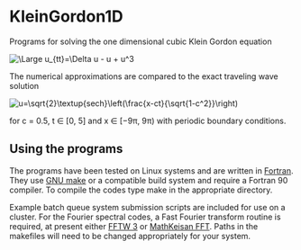 # KleinGordon1D

Programs for solving the one dimensional cubic Klein Gordon equation

<img src="https://latex.codecogs.com/svg.latex?\Large&space;u_{tt}=\Delta{u}-u+u^3" title="\Large u_{tt}=\Delta u - u + u^3" />

The numerical approximations are compared to the exact traveling wave solution

<img src="https://latex.codecogs.com/svg.latex?\Large&space;u=\sqrt{2}\textup{sech}\left(\frac{x-ct}{\sqrt{1-c^2}}\right)" title="u=\sqrt{2}\textup{sech}\left(\frac{x-ct}{\sqrt{1-c^2}}\right)" />

for c = 0.5, t ∈ [0, 5] and x ∈ [−9π, 9π) with periodic boundary conditions.

## Using the programs

The programs have been tested on Linux systems and are written in [Fortran](https://wg5-fortran.org/). 
They use [GNU make](https://www.gnu.org/software/make/) or a compatible build system and require a 
Fortran 90 compiler. To compile the codes type make in the appropriate directory.

Example batch queue system submission scripts are included for use on a cluster. For the Fourier spectral 
codes, a Fast Fourier transform routine is required, at present either [FFTW 3](http://fftw.org/) or [MathKeisan FFT](http://mathkeisan.com/). Paths in the makefiles will need to be changed appropriately for your system.
